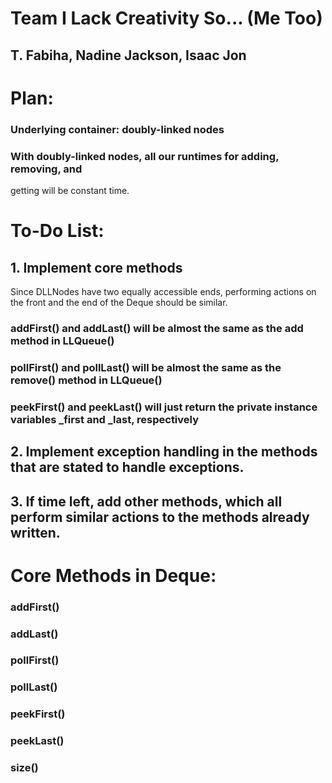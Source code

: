 # Team I Lack Creativity So... (Me Too)
## T. Fabiha, Nadine Jackson, Isaac Jon

# Plan:
### Underlying container: doubly-linked nodes
### With doubly-linked nodes, all our runtimes for adding, removing, and 
getting will be constant time.

# To-Do List:
## 1. Implement core methods
Since DLLNodes have two equally accessible ends, performing actions on the front and the end of the Deque should be similar.
### addFirst() and addLast() will be almost the same as the add method in LLQueue()
### pollFirst() and pollLast() will be almost the same as the remove() method in LLQueue()
### peekFirst() and peekLast() will just return the private instance variables _first and _last, respectively

## 2. Implement exception handling in the methods that are stated to handle exceptions.

## 3. If time left, add other methods, which all perform similar actions to the methods already written.

# Core Methods in Deque:
### addFirst()
### addLast()
### pollFirst()
### pollLast()
### peekFirst()
### peekLast()
### size()

